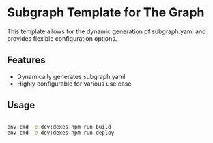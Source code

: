 
# Subgraph Template for The Graph

This template allows for the dynamic generation of subgraph.yaml and provides flexible configuration options.

## Features

- Dynamically generates subgraph.yaml
- Highly configurable for various use case


## Usage

```bash

env-cmd -e dev:dexes npm run build
env-cmd -e dev:dexes npm run deploy

```
